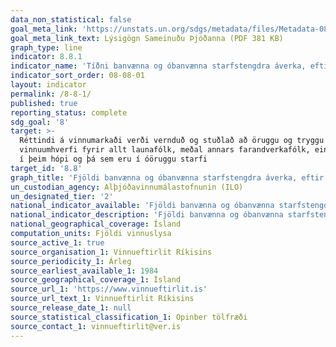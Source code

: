 ```yaml
---
data_non_statistical: false
goal_meta_link: 'https://unstats.un.org/sdgs/metadata/files/Metadata-08-08-01.pdf'
goal_meta_link_text: Lýsigögn Sameinuðu Þjóðanna (PDF 381 KB)
graph_type: line
indicator: 8.8.1
indicator_name: 'Tíðni banvænna og óbanvænna starfstengdra áverka, eftir kyni og farandstöðu.'
indicator_sort_order: 08-08-01
layout: indicator
permalink: /8-8-1/
published: true
reporting_status: complete
sdg_goal: '8'
target: >-
  Réttindi á vinnumarkaði verði vernduð og stuðlað að öruggu og tryggu
  vinnuumhverfi fyrir allt launafólk, meðal annars farandverkafólk, einkum konur
  í þeim hópi og þá sem eru í óöruggu starfi
target_id: '8.8'
graph_title: 'Fjöldi banvænna og óbanvænna starfstengdra áverka, eftir kyni og þjóðerni'
un_custodian_agency: Alþjóðavinnumálastofnunin (ILO)
un_designated_tier: '2'
national_indicator_available: 'Fjöldi banvænna og óbanvænna starfstengdra áverka, eftir kyni og þjóðerni'
national_indicator_description: 'Fjöldi banvænna og óbanvænna starfstengdra áverka, eftir kyni og þjóðerni'
national_geographical_coverage: Ísland
computation_units: Fjöldi vinnuslysa
source_active_1: true
source_organisation_1: Vinnueftirlit Ríkisins
source_periodicity_1: Árleg
source_earliest_available_1: 1984
source_geographical_coverage_1: Ísland
source_url_1: 'https://www.vinnueftirlit.is'
source_url_text_1: Vinnueftirlit Ríkisins
source_release_date_1: null
source_statistical_classification_1: Opinber tölfræði
source_contact_1: vinnueftirlit@ver.is
---
```

